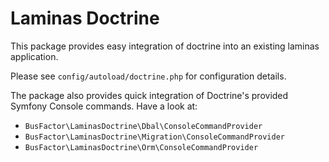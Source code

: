 # Laminas Doctrine

This package provides easy integration of doctrine into an existing laminas application.

Please see `config/autoload/doctrine.php` for configuration details.

The package also provides quick integration of Doctrine's provided Symfony Console commands. Have a look at:
- `BusFactor\LaminasDoctrine\Dbal\ConsoleCommandProvider`
- `BusFactor\LaminasDoctrine\Migration\ConsoleCommandProvider`
- `BusFactor\LaminasDoctrine\Orm\ConsoleCommandProvider`
